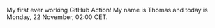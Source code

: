 My first ever working GitHub Action!
My name is Thomas and today is Monday, 22 November, 02:00 CET. 
